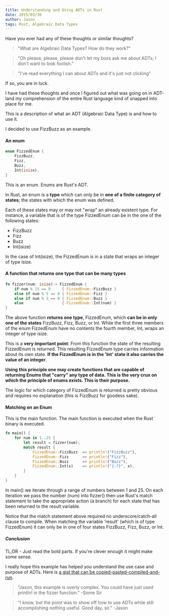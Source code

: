 ```yaml
---
title: Understanding and Using ADTs in Rust
date: 2015/03/30
author: Jason
tags: Rust, Algebraic Data Types
---
```


Have you ever had any of these thoughts or similar thoughts?

> "What are Algebraic Data Types? How do they work?"

> "Oh please, please, please don't let my boss ask me about ADTs;
> I don't want to look foolish."

> "I've read everything I can about ADTs and it's just not clicking"

If so, you are in luck.

I have had these thoughts and once I figured out what was going on
in ADT-land my comprehension of the entire Rust language kind of 
snapped into place for me.

This is a description of what an ADT (Algebraic Data Type) is and how to use it. 

I decided to use FizzBuzz as an example.

#### An enum

```rust
enum FizzedEnum {
    FizzBuzz,
    Fizz,
    Buzz,
    Int(isize),
}
```

This is an enum. Enums are Rust's ADT.

In Rust, an enum is a **type** which can only be in **one of a finite category of states**; the states with which the enum was defined.

Each of these states may or may not "wrap" an already existent type. For instance, a variable that is of the type FizzedEnum can be in the one of the following states:

+ FizzBuzz
+ Fizz
+ Buzz
+ Int(isize)

In the case of Int(isize), the FizzedEnum is in a state that wraps an integer of type isize.


#### A function that returns one type that can be many types


```rust 
fn fizzer(num: isize)-> FizzedEnum {
    if num % 15 == 0     { FizzedEnum::FizzBuzz }
    else if num % 5 == 0 { FizzedEnum::Fizz }
    else if num % 3 == 0 { FizzedEnum::Buzz }
    else                 { FizzedEnum::Int(num) }
}
```

The above function **returns one type**, FizzedEnum, which **can be in
only one of the states** FizzBuzz, Fizz, Buzz, or Int. While the
first three members of the enum FizzedEnum have no contents the
fourth member, Int, wraps an integer of type isize.

This is a **very important point**: From this function the state of the
resulting FizzedEnum is returned. This resulting FizzedEnum type carries
information about its own state. **If the FizzedEnum is in the 'Int' state
it also carries the value of an integer**. 

**Using this principle one may create functions that are capable of returning Enums that "carry" any type of data. This is the very crux on which the principle of enums exists. This is their purpose.**

The logic for which category of FizzedEnum is returned is
pretty obvious and requires no explanation (this is FizzBuzz for
goodess sake).


#### Matching on an Enum

This is the main function. The main function is executed when
the Rust binary is executed. 

```rust
fn main() {
    for num in 1..25 {
        let result = fizzer(num);
        match result {
            FizzedEnum::FizzBuzz  => println!("FizzBuzz"),
            FizzedEnum::Fizz      => println!("Fizz"),
            FizzedEnum::Buzz      => println!("Buzz"),
            FizzedEnum::Int(x)    => println!("{:?}", x),
        }
    }
}
```

In main() we iterate through a range of numbers between 1 and 25. On each iteration we pass the number (num) into fizzer() then use Rust's match statement to take the appropriate action (a branch) for each state that has been returned to the result variable.

Notice that the match statement above required no underscore/catch-all clause to compile. When matching the variable 'result' (which is of type FizzedEnum) it can only be in one of four states FizzBuzz, Fizz, Buzz, or Int. 

##### Conclusion

TL;DR - Just read the bold parts. If you're clever enough it might make some sense.

I really hope this example has helped you understand the use case and purpose of ADTs. Here is [a gist that can be copied-pasted-compiled-and-run](https://gist.github.com/elbow-jason/0fdea26fa4aad95e1098#file-gistfile1-rs).

> "Jason, this example is overly complex. You could have just used
> println! in the fizzer function."
-Some Sir

>"I know, but the point was to show off how to use ADTs while still
> accomplishing nothing useful. Good day, sir."
-Jason 